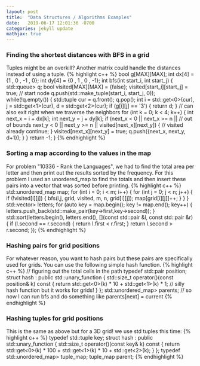 ```yaml
---
layout: post
title:  "Data Structures / Algorithms Examples"
date:   2019-06-17 12:01:36 -0700
categories: jekyll update
mathjax: true
---
```

<h3>Finding the shortest distances with BFS in a grid</h3>
Tuples might be an overkill? Another matrix could handle the distances instead of using a tuple.
{% highlight c++ %}
bool g[MAX][MAX];
int dx[4] = {1 , 0 , -1 , 0};
int dy[4] = {0 , 1 , 0 , -1};
int bfs(int start_i, int start_j) {
    std::queue<std::tuple<int, int, int>> q;
    bool visited[MAX][MAX] = {false};
    visited[start_i][start_j] = true; // start node
    q.push(std::make_tuple(start_i, start_j, 0));
    while(!q.empty()) {
        std::tuple<int, int, int> cur = q.front();
        q.pop();
        int i = std::get<0>(cur), j = std::get<1>(cur), d = std::get<2>(cur);
        if (g[i][j] == '3') { return d; } // can also exit right when we traverse the neighbors
        for (int k = 0; k < 4; k++) {
            int next_x = i + dx[k];
            int next_y = j + dy[k];
            if (next_x < 0 || next_x >= n ||  // out of bounds
                next_y < 0 || next_y >= n || 
                visited[next_x][next_y]) { // visited already
                continue;
            }
            visited[next_x][next_y] = true;
            q.push({next_x, next_y, d+1});
        }
    }
    return -1;
}
{% endhighlight %}
<br>
<!------------------------------------------------------------------------------------>
<h3>Sorting a map according to the values in the map</h3>
For problem "10336 - Rank the Languages", we had to find the total area per letter and then print out the results sorted by the frequency. For this problem I used an unordered_map to find the totals and then insert these pairs into a vector that was sorted before printing.
{% highlight c++ %}
std::unordered_map<char,int> map;
for (int i = 0; i < m; i++) {
    for (int j = 0; j < n; j++) {
        if (!visited[i][j]) {
            bfs(i,j, grid, visited, m, n, grid[i][j]);
            map[grid[i][j]]++;
        }
    }
}
std::vector<std::pair<char,int>> letters;
for (auto key = map.begin(); key != map.end(); key++) {
    letters.push_back(std::make_pair(key->first,key->second));
}
std::sort(letters.begin(), letters.end(), [](const std::pair<char,int> &l, const std::pair<char,int> &r) {
    if (l.second == r.second) {
        return l.first < r.first;
    }
    return l.second > r.second;
});
{% endhighlight %}
<br>
<!------------------------------------------------------------------------------------>
<h3>Hashing pairs for grid positions</h3>
For whatever reason, you want to hash pairs but these pairs are specifically used for grids. You can use the following simple hash function. 
{% highlight c++ %}
// figuring out the total cells in the path
typedef std::pair<int, int> position;
struct hash : public std::unary_function<key_t, std::size_t> {
    std::size_t operator()(const position& k) const {
        return std::get<0>(k) * 10 + std::get<1>(k) * 1; // silly hash function but it works for grids!
    }
};
std::unordered_map<const position, position, hash,std::equal_to<position>> parents;
// so now I can run bfs and do something like parents[next] = current
{% endhighlight %}
<br>
<!------------------------------------------------------------------------------------>
<h3>Hashing tuples for grid positions</h3>
This is the same as above but for a 3D grid! we use std tuples this time:
{% highlight c++ %}
typedef std::tuple<int, int, int> key;
struct hash : public std::unary_function<key_t, std::size_t> {
    std::size_t operator()(const key& k) const {
        return std::get<0>(k) * 100 + std::get<1>(k) * 10 + std::get<2>(k);
    }
};
typedef std::unordered_map<const key,key,hash,std::equal_to<key>> tuple_map;
tuple_map parent;
{% endhighlight %}
<br>

